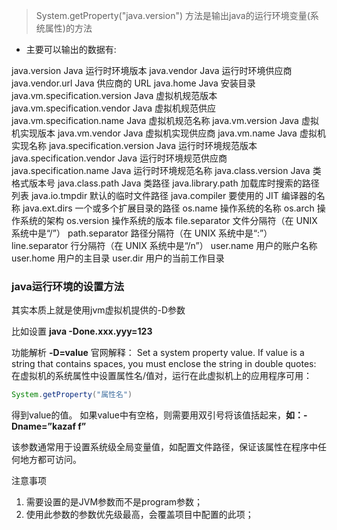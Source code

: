 > System.getProperty("java.version") 方法是输出java的运行环境变量(系统属性)的方法

- 主要可以输出的数据有:

java.version   Java 运行时环境版本
java.vendor   Java 运行时环境供应商
java.vendor.url   Java 供应商的 URL
java.home   Java 安装目录
java.vm.specification.version   Java 虚拟机规范版本
java.vm.specification.vendor   Java 虚拟机规范供应
java.vm.specification.name   Java 虚拟机规范名称
java.vm.version   Java 虚拟机实现版本
java.vm.vendor   Java 虚拟机实现供应商
java.vm.name   Java 虚拟机实现名称
java.specification.version   Java 运行时环境规范版本
java.specification.vendor   Java 运行时环境规范供应商
java.specification.name   Java 运行时环境规范名称
java.class.version   Java 类格式版本号
java.class.path   Java 类路径
java.library.path   加载库时搜索的路径列表
java.io.tmpdir   默认的临时文件路径
java.compiler   要使用的 JIT 编译器的名称
java.ext.dirs   一个或多个扩展目录的路径
os.name   操作系统的名称
os.arch   操作系统的架构
os.version   操作系统的版本
file.separator   文件分隔符（在 UNIX 系统中是“/”）
path.separator   路径分隔符（在 UNIX 系统中是“:”）
line.separator   行分隔符（在 UNIX 系统中是“/n”）
user.name   用户的账户名称
user.home   用户的主目录
user.dir   用户的当前工作目录

### java运行环境的设置方法

其实本质上就是使用jvm虚拟机提供的-D参数

比如设置 **java -Done.xxx.yyy=123**

功能解析
**-D=value**
官网解释：
    Set a system property value. If value is
    a string that contains spaces, you must enclose the string in double quotes:
在虚拟机的系统属性中设置属性名/值对，运行在此虚拟机上的应用程序可用：
```java
System.getProperty("属性名")
```
得到value的值。
如果value中有空格，则需要用双引号将该值括起来，**如：-Dname=”kazaf f”**

该参数通常用于设置系统级全局变量值，如配置文件路径，保证该属性在程序中任何地方都可访问。


注意事项
1. 需要设置的是JVM参数而不是program参数；
2. 使用此参数的参数优先级最高，会覆盖项目中配置的此项；

